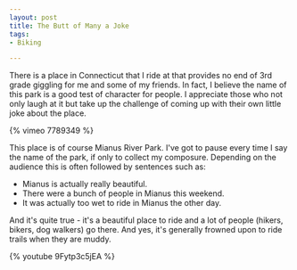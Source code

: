 ```yaml
--- 
layout: post
title: The Butt of Many a Joke
tags: 
- Biking

---
```

There is a place in Connecticut that I ride at that provides no end of 3rd grade giggling for me and some of my friends. In fact, I believe the name of this park is a good test of character for people. I appreciate those who not only laugh at it but take up the challenge of coming up with their own little joke about the place.

{% vimeo 7789349 %}

This place is of course Mianus River Park. I've got to pause every time I say the name of the park, if only to collect my composure. Depending on the audience this is often followed by sentences such as:
<ul>
	<li>Mianus is actually really beautiful.</li>
	<li>There were a bunch of people in Mianus this weekend.</li>
	<li>It was actually too wet to ride in Mianus the other day.</li>
</ul>
And it's quite true - it's a beautiful place to ride and a lot of people (hikers, bikers, dog walkers) go there. And yes, it's generally frowned upon to ride trails when they are muddy.

{% youtube 9Fytp3c5jEA %}

